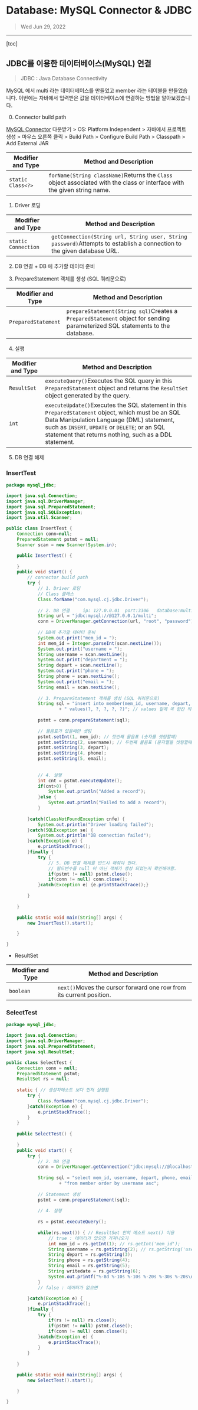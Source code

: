 # Database: MySQL Connector & JDBC

> Wed Jun 29, 2022

---

[toc]

## JDBC를 이용한 데이터베이스(MySQL) 연결

> JDBC : Java Database Connectivity

MySQL 에서 multi 라는 데이터베이스를 만들었고 member 라는 테이블을 만들었습니다. 
이번에는 자바에서 입력받은 값을 데이터베이스에 연결하는 방법을 알아보겠습니다.



0. Connector build path

[MySQL Connector](https://dev.mysql.com/downloads/connector/j/) 다운받기 > OS: Platform Independent > 자바에서 프로젝트 생성 > 마우스 오른쪽 클릭 > Build Path > Configure Build Path > Classpath > Add External JAR

| Modifier and Type | Method and Description                                       |
| ----------------- | ------------------------------------------------------------ |
| `static Class<?>` | `forName(String className)`Returns the `Class` object associated with the class or interface with the given string name. |

1. Driver 로딩

| Modifier and Type   | Method and Description                                       |
| ------------------- | ------------------------------------------------------------ |
| `static Connection` | `getConnection(String url, String user, String password)`Attempts to establish a connection to the given database URL. |



2. DB 연결 + DB 에 추가할 데이터 준비



3. PrepareStatement 객체를 생성 (SQL 쿼리문으로)

| Modifier and Type   | Method and Description                                       |
| ------------------- | ------------------------------------------------------------ |
| `PreparedStatement` | `prepareStatement(String sql)`Creates a `PreparedStatement` object for sending parameterized SQL statements to the database. |



4. 실행

| Modifier and Type | Method and Description                                       |
| ----------------- | ------------------------------------------------------------ |
| `ResultSet`       | `executeQuery()`Executes the SQL query in this `PreparedStatement` object and returns the `ResultSet` object generated by the query. |
| `int`             | `executeUpdate()`Executes the SQL statement in this `PreparedStatement` object, which must be an SQL Data Manipulation Language (DML) statement, such as `INSERT`, `UPDATE` or `DELETE`; or an SQL statement that returns nothing, such as a DDL statement. |



5. DB 연결 해제



### InsertTest

```java
package mysql_jdbc;

import java.sql.Connection;
import java.sql.DriverManager;
import java.sql.PreparedStatement;
import java.sql.SQLException;
import java.util.Scanner;

public class InsertTest {
	Connection conn=null;
	PreparedStatement pstmt = null;
	Scanner scan = new Scanner(System.in);

	public InsertTest() {
		
	}
	public void start() {
		// connector build path
		try {
			// 1. Driver 로딩
			// Class 클래스
			Class.forName("com.mysql.cj.jdbc.Driver");
			
			// 2. DB 연결		ip: 127.0.0.01	port:3306	database:multi
			String url = "jdbc:mysql://@127.0.0.1/multi";
			conn = DriverManager.getConnection(url, "root", "password");
			
			// DB에 추가할 데이터 준비
			System.out.print("mem_id = ");
			int mem_id = Integer.parseInt(scan.nextLine());
			System.out.print("username = ");
			String username = scan.nextLine();
			System.out.print("department = ");
			String depart = scan.nextLine();
			System.out.print("phone = ");
			String phone = scan.nextLine();
			System.out.print("email = ");
			String email = scan.nextLine();
			
			// 3. PrepareStatement 객체를 생성 (SQL 쿼리문으로)
			String sql = "insert into member(mem_id, username, depart, phone, email) "
					+ " values(?, ?, ?, ?, ?)"; // values 앞에 꼭 한칸 띄어주기
			
			pstmt = conn.prepareStatement(sql);
			
			// 물음표가 있을때만 셋팅
			pstmt.setInt(1, mem_id); // 첫번째 물음표 (숫자를 셋팅할떄)
			pstmt.setString(2, username); // 두번째 물음표 (문자열을 셋팅할때)
			pstmt.setString(3, depart);
			pstmt.setString(4, phone);
			pstmt.setString(5, email);
			
			
			// 4. 실행
			int cnt = pstmt.executeUpdate();
			if(cnt>0) {
				System.out.println("Added a record");
			}else {
				System.out.println("Failed to add a record");
			}
			
		}catch(ClassNotFoundException cnfe) {
			System.out.println("Driver loading failed");
		}catch(SQLException se) {
			System.out.println("DB connection failed");
		}catch(Exception e) {
			e.printStackTrace();
		}finally { 
			try {
				// 5. DB 연결 해제를 반드시 해줘야 한다.
				// 필드변수를 null 이 아닌 객체가 생성 되었는지 확인해야함.
				if(pstmt != null) pstmt.close();
				if(conn != null) conn.close();
			}catch(Exception e) {e.printStackTrace();}
			
		}
		
	}

	public static void main(String[] args) {
		new InsertTest().start();

	}

}
```



* ResultSet

| Modifier and Type | Method and Description                                       |
| ----------------- | ------------------------------------------------------------ |
| `boolean`         | `next()`Moves the cursor forward one row from its current position. |



### SelectTest

```java
package mysql_jdbc;

import java.sql.Connection;
import java.sql.DriverManager;
import java.sql.PreparedStatement;
import java.sql.ResultSet;

public class SelectTest {
	Connection conn = null;
	PreparedStatement pstmt;
	ResultSet rs = null;
	
	static { // 생성자메소드 보다 먼저 실행됨
		try {
			Class.forName("com.mysql.cj.jdbc.Driver");
		}catch(Exception e) {
			e.printStackTrace();
		}
	}
	
	public SelectTest() {
		
	}
	public void start() {
		try {
			// 2. DB 연결
			conn = DriverManager.getConnection("jdbc:mysql://@localhost/multi", "root", "password");
			
			String sql = "select mem_id, username, depart, phone, email, date_format(writedate, '%Y-%m-%d') writedate "
					+ "from member order by username asc";
			
			// Statement 생성
			pstmt = conn.prepareStatement(sql);
			
			// 4. 실행
			
			rs = pstmt.executeQuery();
			
			while(rs.next()) { // ResultSet 안의 메소드 next() 이용
				// true : 데이터가 있으면 가져나오기
				int mem_id = rs.getInt(1); // rs.getInt('mem_id');
				String username = rs.getString(2); // rs.getString('username');
				String depart = rs.getString(3);
				String phone = rs.getString(4);
				String email = rs.getString(5);
				String writedate = rs.getString(6);
				System.out.printf("%-8d %-10s %-10s %-20s %-30s %-20s\n", mem_id, username, depart, phone, email, writedate);
			}
			// false : 데이터가 없으면 

		}catch(Exception e) {
			e.printStackTrace();
		}finally {
			try {
				if(rs != null) rs.close();
				if(pstmt != null) pstmt.close();
				if(conn != null) conn.close();
			}catch(Exception e) {
				e.printStackTrace();
			}
		}
		
	}

	public static void main(String[] args) {
		new SelectTest().start();

	}

}

```

